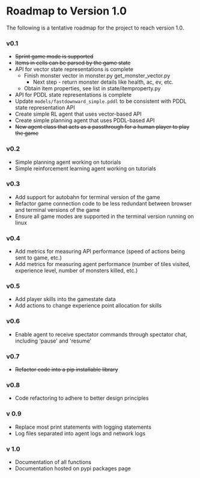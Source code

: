 # Roadmap to Version 1.0 

The following is a tentative roadmap for the project to reach version 1.0.

### v0.1
* ~~Sprint game mode is supported~~
* ~~Items in cells can be parsed by the game state~~
* API for vector state representations is complete
  * Finish monster vector in monster.py get_monster_vector.py
    * Next step - return monster details like health, ac, ev, etc.
  * Obtain item properties, see list in state/itemproperty.py
* API for PDDL state representations is complete
* Update `models/fastdownward_simple.pddl` to be consistent with PDDL state representation API
* Create simple RL agent that uses vector-based API
* Create simple planning agent that uses PDDL-based API 
* ~~New agent class that acts as a passthrough for a human player to play the game~~ 

### v0.2 
*  Simple planning agent working on tutorials
*  Simple reinforcement learning agent working on tutorials

### v0.3
*  Add support for autobahn for terminal version of the game
*  Refactor game connection code to be less redundant between browser and terminal versions of the game
*  Ensure all game modes are supported in the terminal version running on linux

### v0.4
*  Add metrics for measuring API performance (speed of actions being sent to game, etc.)
*  Add metrics for measuring agent performance (number of tiles visited, experience level, number of monsters killed, etc.)

### v0.5
*  Add player skills into the gamestate data
*  Add actions to change experience point allocation for skills 

### v0.6 
*  Enable agent to receive spectator commands through spectator chat, including 'pause' and 'resume'

### v0.7
*  ~~Refactor code into a pip installable library~~

### v0.8
*  Code refactoring to adhere to better design principles

### v 0.9
*  Replace most print statements with logging statements
*  Log files separated into agent logs and network logs

### v 1.0
*  Documentation of all functions
*  Documentation hosted on pypi packages page
 
